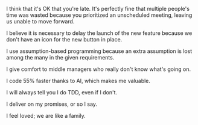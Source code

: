 I think that it's OK that you're late. It's perfectly fine that multiple people's time was wasted because you prioritized an unscheduled meeting, leaving us unable to move forward. 

I believe it is necessary to delay the launch of the new feature because we don't have an icon for the new button in place.

I use assumption-based programming because an extra assumption is lost among the many in the given requirements.

I give comfort to middle managers who really don't know what's going on.

I code 55% faster thanks to AI, which makes me valuable.

I will always tell you I do TDD, even if I don't.

I deliver on my promises, or so I say.

I feel loved; we are like a family.





